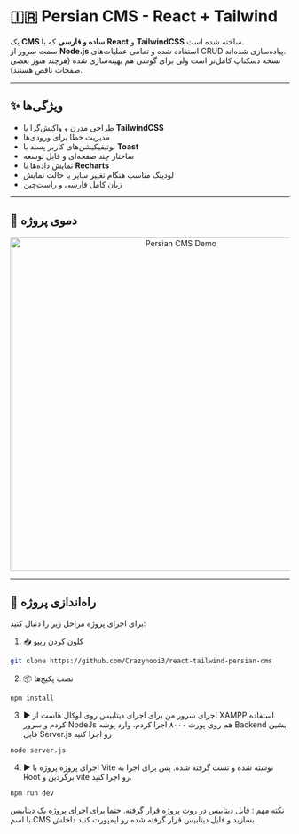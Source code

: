 # 🇮🇷 Persian CMS - React + Tailwind

یک **CMS ساده و فارسی** که با **React** و **TailwindCSS** ساخته شده است.  
سمت سرور از **Node.js** استفاده شده و تمامی عملیات‌های CRUD پیاده‌سازی شده‌اند.  
نسخه دسکتاپ کامل‌تر است ولی برای گوشی هم بهینه‌سازی شده (هرچند هنوز بعضی صفحات ناقص هستند).

---

## ✨ ویژگی‌ها

- طراحی مدرن و واکنش‌گرا با **TailwindCSS**
- مدیریت خطا برای ورودی‌ها
- نوتیفیکیشن‌های کاربر پسند با **Toast**
- ساختار چند صفحه‌ای و قابل توسعه
- نمایش داده‌ها با **Recharts**
- لودینگ مناسب هنگام تغییر سایز یا حالت نمایش
- زبان کامل فارسی و راست‌چین

---

## 📸 دموی پروژه

<div align="center">
<img src="https://github.com/Crazynooi3/react-tailwind-persian-cms/public/images/DemoImage.png" alt="Persian CMS Demo" width="600">
</div>

---

## 🚀 راه‌اندازی پروژه

برای اجرای پروژه مراحل زیر را دنبال کنید:

1. 📥 کلون کردن ریپو

```bash
git clone https://github.com/Crazynooi3/react-tailwind-persian-cms
```

2. 📦 نصب پکیج‌ها

```bash
npm install
```

3. ▶️ اجرای سرور
   من برای اجرای دیتابیس روی لوکال هاست از XAMPP استفاده کردم و سرور NodeJs هم روی پورت ۸۰۰۰ اجرا کردم. وارد پوشه Backend بشین فایل Server.js رو اجرا کنید

```bash
node server.js
```
4. ▶️ اجرای پروژه
   پروژه با Vite نوشته شده و تست گرفته شده. پس برای اجرا به Root برگردین و vite رو اجرا کنید.
   
```bash
npm run dev
```

نکته مهم : فایل دیتابیس در روت پروژه قرار گرفته. حتما برای اجرای پروژه یک دیتابیس با اسم CMS بسازید و فایل دیتابیس قرار گرفته شده رو ایمپورت کنید داخلش.

